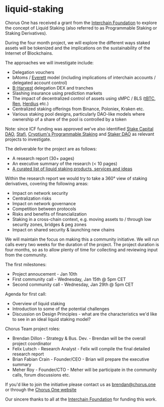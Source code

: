 # liquid-staking

Chorus One has received a grant from the [Interchain Foundation](https://interchain.io/) to explore the concept of Liquid Staking (also referred to as Programmable Staking or Staking Derivatives). 

During the four month project, we will explore the different ways staked assets will be tokenized and the implications on the sustainability of the Internet of Blockchains.

The approaches we will investigate include:
- Delegation vouchers
- bAtoms / [Everett](https://www.everett.zone/) model (including implications of interchain accounts / delegated account control)
- [B-Harvest](https://bharvest.io/) delegation DEX and tranches
- Slashing insurance using prediction markets
- The impact of decentralized control of assets using sMPC / BLS ([tBTC](https://tbtc.network/), [Ren](https://renproject.io/), [Herdius](https://herdius.com/) etc.)
- Centralized staking offerings from Binance, Poloniex, Kraken etc.
- Various staking pool designs, particularly DAO-like models where ownership of a share of the pool is controlled by a token

Note: since ICF funding was approved we've also identified [Stake Capital DAO](https://medium.com/stakecapital/introducing-stake-dao-by-stake-capital-claiming-future-yield-revenue-7059e0781328), [Stafi](http://stafi.io/), [Cryptium's Programmable Staking](https://www.youtube.com/watch?v=ntsvD4mw8yE) and [Staker DAO](https://www.stakerdao.com/) as relevant projects to investigate.

The deliverable for the project are as follows:
- A research report (30+ pages) 
- An executive summary of the research (< 10 pages)  
- [A curated list of liquid staking products, services and ideas](/awesome-liquid-staking.md) 

Within the research report we would try to take a 360° view of staking derivatives, covering the following areas: 
- Impact on network security
- Centralization risks
- Impact on network governance
- Competition between protocols
- Risks and benefits of financialization
- Staking in a cross-chain context, e.g. moving assets to / through low security zones, bridges & peg zones
- Impact on shared security & launching new chains

We will maintain the focus on making this a community initiative. We will run calls every two weeks for the duration of the project. The project duration is four months, so as to allow plenty of time for collecting and reviewing input from the community. 

The first milestones:
- Project annoucement - Jan 10th
- First community call - Wednesday, Jan 15th @ 5pm CET
- Second community call - Wednesday, Jan 29th @ 5pm CET

Agenda for first call:
- Overview of liquid staking
- Introduction to some of the potential challenges
- Discussion on Design Principles - what are the characteristics we'd like to see in an ideal liquid staking model?

Chorus Team project roles:
- Brendan Dillon - Strategy & Bus. Dev. - Brendan will be the overall project coordinator
- Felix Lutsch - Research Analyst - Felix will compile the final detailed research report
- Brian Fabian Crain - Founder/CEO - Brian will prepare the executive summary
- Meher Roy - Founder/CTO - Meher will be participate in the community calls, forum discussions etc.

If you'd like to join the initiative please contact us as brendan@chorus.one or through the [Chorus One website](https://chorus.one)

Our sincere thanks to all at the [Interchain Foundation](https://interchain.io/) for funding this work.


